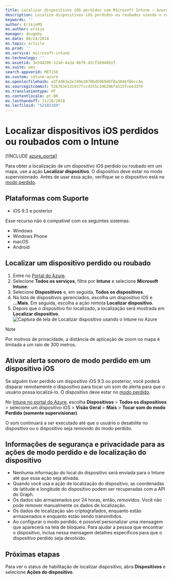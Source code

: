 ```yaml
---
title: Localizar dispositivos iOS perdidos com Microsoft Intune – Azure | Microsoft Docs
description: Localize dispositivos iOS perdidos ou roubados usando o recurso de localizar dispositivo no Microsoft Intune. Obtenha detalhes sobre as informações de privacidade e de segurança ao usar a ação do dispositivo localizar.
keywords: ''
author: ErikjeMS
ms.author: erikje
manager: dougeby
ms.date: 08/24/2018
ms.topic: article
ms.prod: ''
ms.service: microsoft-intune
ms.technology: ''
ms.assetid: 3e544286-12ad-4a3a-86f8-d2cf16940b1f
ms.suite: ems
search.appverid: MET150
ms.custom: intune-azure
ms.openlocfilehash: e3f4d63a2e749e1070bd5969d6f8a3046f6bcc4e
ms.sourcegitcommit: 51b763e131917fccd255c346286fa515fcee33f0
ms.translationtype: HT
ms.contentlocale: pt-BR
ms.lasthandoff: 11/20/2018
ms.locfileid: "52182169"
---
```

# <a name="locate-lost-or-stolen-ios-devices-with-intune"></a>Localizar dispositivos iOS perdidos ou roubados com o Intune

[!INCLUDE [azure_portal](./includes/azure_portal.md)]

Para obter a localização de um dispositivo iOS perdido ou roubado em um mapa, use a ação **Localizar dispositivo**. O dispositivo deve estar no modo supervisionado. Antes de usar essa ação, verifique se o dispositivo está no [modo perdido](device-lost-mode.md).

## <a name="supported-platforms"></a>Plataformas com Suporte

- iOS 9.3 e posterior

Esse recurso não é compatível com os seguintes sistemas: 
- Windows
- Windows Phone
- macOS
- Android

## <a name="locate-a-lost-or-stolen-device"></a>Localizar um dispositivo perdido ou roubado

1. Entre no [Portal do Azure](https://portal.azure.com).
2. Selecione **Todos os serviços**, filtre por **Intune** e selecione **Microsoft Intune**.
3. Selecione **Dispositivos** e, em seguida, **Todos os dispositivos**.
4. Na lista de dispositivos gerenciados, escolha um dispositivo iOS e **...Mais**. Em seguida, escolha a ação remota **Localizar dispositivo**.
5. Depois que o dispositivo for localizado, a localização será mostrada em **Localizar dispositivo**.
    ![Captura de tela de Localizar dispositivo usando o Intune no Azure](./media/locate-device.png)

>[!NOTE]
>Por motivos de privacidade, a distância de aplicação de zoom no mapa é limitada a um raio de 300 metros.

## <a name="activate-lost-mode-sound-alert-on-an-ios-device"></a>Ativar alerta sonoro de modo perdido em um dispositivo iOS

Se alguém tiver perdido um dispositivo iOS 9.3 ou posterior, você poderá disparar remotamente o dispositivo para tocar um som de alerta para que o usuário possa localizá-lo. O dispositivo deve estar no [modo perdido](device-lost-mode.md).

No [Intune no portal do Azure](https://aka.ms/intuneportal), escolha **Dispositivos** > **Todos os dispositivos** > selecione um dispositivo iOS > **Visão Geral**  >  **Mais** > **Tocar som do modo Perdido (somente supervisionar)**.

O som continuará a ser executado até que o usuário o desabilite no dispositivo ou o dispositivo seja removido do modo perdido.


## <a name="security-and-privacy-information-for-lost-mode-and-locate-device-actions"></a>Informações de segurança e privacidade para as ações de modo perdido e de localização do dispositivo
- Nenhuma informação do local do dispositivo será enviada para o Intune até que essa ação seja ativada.
- Quando você usa a ação de localização do dispositivo, as coordenadas de latitude e longitude do dispositivo podem ser recuperadas com a API do Graph.
- Os dados são armazenados por 24 horas, então, removidos. Você não pode remover manualmente os dados de localização.
- Os dados de localização são criptografados, enquanto estão armazenados e enquanto estão sendo transmitidos.
- Ao configurar o modo perdido, é possível personalizar uma mensagem que aparecerá na tela de bloqueio. Para ajudar a pessoa que encontrar o dispositivo, inclua nessa mensagem detalhes específicos para que o dispositivo perdido seja devolvido.

## <a name="next-steps"></a>Próximas etapas

Para ver o status de habilitação de localizar dispositivo, abra **Dispositivos** e selecione **Ações do dispositivo**.
